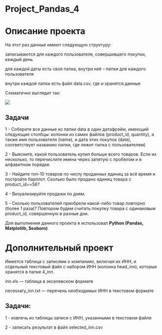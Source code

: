 # Project_Pandas_4
<h1>Описание проекта</h1>
<p>На этот раз данные имеют следующую структуру: </p>
<p>записываются для каждого пользователя, совершившего покупки, каждый день</p>
<p>для каждой даты есть своя папка, внутри неё – папки для каждого пользователя</p>
<p>внутри каждой папки есть файл data.csv, где и хранятся данные</p>
<p>Схематично выглядит так:</p>
<img src='https://github.com/Rusifix/Project_Pandas_4/assets/105789802/c5fc68d8-1304-4ef2-b2cf-e634787f0f9a'>
<h2>Задачи</h2>
<p>1 - Соберите все данные из папки data в один датафрэйм, имеющий следующие столбцы: колонки из самих файлов (product_id, quantity), а также имя пользователя (name), и дата этих покупок (date), соответствует названию папки, где лежит папка с пользователем)</p>
<p>2 - Выясните, какой пользователь купил больше всего товаров. Если их несколько, то перечислите имена через запятую с пробелом и в алфавитном порядке.</p>
<p>3 - Найдите топ-10 товаров по числу проданных единиц за всё время и постройте барплот. Сколько было продано единиц товара с product_id==56?</p>
<p>4 - Визуализируйте продажи по дням.</p>
<p>5 - Сколько пользователей приобрели какой-либо товар повторно (более 1 раза)? Повтором будем считать покупку товара с одинаковым product_id, совершенную в разные дни.</p>
<p>Для выполнения данного проекта я использовал <b>Python (Pandas, Matplotlib, Seaborn)</b></p>

<h1>Дополнительный проект</h1>

<p>Имеется таблица с записями о компаниях, включая их ИНН, и отдельный текстовый файл с набором ИНН (колонка head_inn), которые хранятся в папке 4_inn.
</p>
<p>inn.xls — таблица в экселевском формате</p>
<p>necessary_inn.txt — перечень необходимых ИНН в текстовом формате
</p>
<h2>Задачи:</h2>
<p>1 - извлечь из таблицы записи с ИНН, указанными в текстовом файле</p>
<p>2 - записать результат в файл selected_inn.csv</p>
